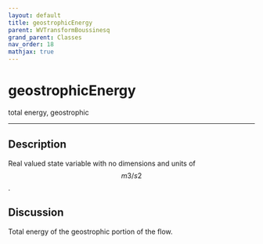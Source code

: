 ```yaml
---
layout: default
title: geostrophicEnergy
parent: WVTransformBoussinesq
grand_parent: Classes
nav_order: 18
mathjax: true
---
```


#  geostrophicEnergy

total energy, geostrophic


---

## Description
Real valued state variable with no dimensions and units of $$m3/s2$$.

## Discussion

Total energy of the geostrophic portion of the flow.

